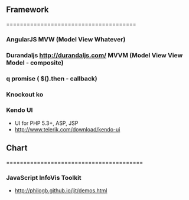 ## Framework
======================================
### AngularJS MVW (Model View Whatever)
### Durandaljs http://durandaljs.com/ MVVM (Model View View Model - composite)
### q promise ( $().then - callback)
### Knockout ko
### Kendo UI
- UI for PHP 5.3+, ASP, JSP
- http://www.telerik.com/download/kendo-ui
## Chart
========================================
### JavaScript InfoVis Toolkit
- http://philogb.github.io/jit/demos.html
